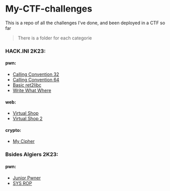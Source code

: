 # My-CTF-challenges
This is a repo of all the challenges I've done, and been deployed in a CTF so far  

> There is a folder for each categorie  

### HACK.INI 2K23:
#### pwn:
- [Calling Convention 32](./pwn/Calling_Convention_32/)
- [Calling Convention 64](./pwn/Calling_Convention_64/)
- [Basic ret2libc](./pwn/Basic%20ret2libc/)
- [Write What Where](./pwn/Write_What_Where!/)
#### web:
- [Virtual Shop](./web/Virtual_Shop/)
- [Virtual Shop 2](./web/Virtual_Shop_2/)
#### crypto:
- [My Cipher](./crypto/MyCipher/)

### Bsides Algiers 2K23:
#### pwn:
- [Junior Pwner](./pwn/Junior_Pwner/)
- [SYS ROP](./pwn/SYS_ROP/)
